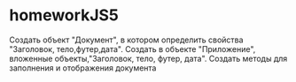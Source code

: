 # homeworkJS5
Создать объект "Документ", в котором определить свойства "Заголовок, тело,футер,дата". Создать в объекте "Приложение", вложенные объекты,"Заголовок, тело, футер, дата". Создать методы для заполнения и отображения документа
